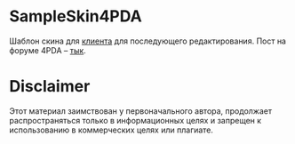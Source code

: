 # SampleSkin4PDA

Шаблон скина для [клиента](https://4pda.to/forum/index.php?showtopic=673755) для последующего редактирования. Пост на форуме 4PDA – [тык](https://4pda.to/forum/index.php?s=&showtopic=682350&view=findpost&p=112571817).

# Disclaimer

Этот материал заимствован у первоначального автора, продолжает распространяться только в информационных целях и запрещен к использованию в коммерческих целях или плагиате.
